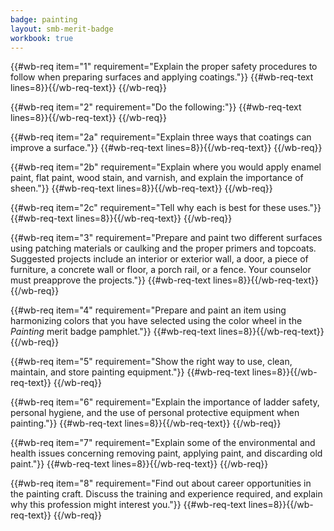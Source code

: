 ```yaml
---
badge: painting
layout: smb-merit-badge
workbook: true
---
```



{{#wb-req item="1" requirement="Explain the proper safety procedures to follow when preparing surfaces and applying coatings."}}
{{#wb-req-text lines=8}}{{/wb-req-text}}
{{/wb-req}}

{{#wb-req item="2" requirement="Do the following:"}}
{{#wb-req-text lines=8}}{{/wb-req-text}}
{{/wb-req}}

{{#wb-req item="2a" requirement="Explain three ways that coatings can improve a surface."}}
{{#wb-req-text lines=8}}{{/wb-req-text}}
{{/wb-req}}

{{#wb-req item="2b" requirement="Explain where you would apply enamel paint, flat paint, wood stain, and varnish, and explain the importance of sheen."}}
{{#wb-req-text lines=8}}{{/wb-req-text}}
{{/wb-req}}

{{#wb-req item="2c" requirement="Tell why each is best for these uses."}}
{{#wb-req-text lines=8}}{{/wb-req-text}}
{{/wb-req}}

{{#wb-req item="3" requirement="Prepare and paint two different surfaces using patching materials or caulking and the proper primers and topcoats. Suggested projects include an interior or exterior wall, a door, a piece of furniture, a concrete wall or floor, a porch rail, or a fence. Your counselor must preapprove the projects."}}
{{#wb-req-text lines=8}}{{/wb-req-text}}
{{/wb-req}}

{{#wb-req item="4" requirement="Prepare and paint an item using harmonizing colors that you have selected using the color wheel in the *Painting* merit badge pamphlet."}}
{{#wb-req-text lines=8}}{{/wb-req-text}}
{{/wb-req}}

{{#wb-req item="5" requirement="Show the right way to use, clean, maintain, and store painting equipment."}}
{{#wb-req-text lines=8}}{{/wb-req-text}}
{{/wb-req}}

{{#wb-req item="6" requirement="Explain the importance of ladder safety, personal hygiene, and the use of personal protective equipment when painting."}}
{{#wb-req-text lines=8}}{{/wb-req-text}}
{{/wb-req}}

{{#wb-req item="7" requirement="Explain some of the environmental and health issues concerning removing paint, applying paint, and discarding old paint."}}
{{#wb-req-text lines=8}}{{/wb-req-text}}
{{/wb-req}}

{{#wb-req item="8" requirement="Find out about career opportunities in the painting craft. Discuss the training and experience required, and explain why this profession might interest you."}}
{{#wb-req-text lines=8}}{{/wb-req-text}}
{{/wb-req}}

